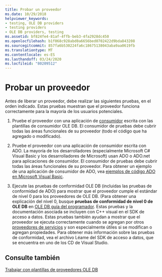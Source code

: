 ```yaml
---
title: Probar un proveedor
ms.date: 10/29/2018
helpviewer_keywords:
- testing, OLE DB providers
- testing providers
- OLE DB providers, testing
ms.assetid: bf824fe4-81af-4ffb-beb3-4fa2928dc450
ms.openlocfilehash: b1f068c928abd0a6656bed0702422d9bda843208
ms.sourcegitcommit: 857fa6b530224fa6c18675138043aba9aa0619fb
ms.translationtype: MT
ms.contentlocale: es-ES
ms.lasthandoff: 03/24/2020
ms.locfileid: "80209512"
---
```

# <a name="testing-your-provider"></a>Probar un proveedor

Antes de liberar un proveedor, debe realizar las siguientes pruebas, en el orden indicado. Estas pruebas muestran que el proveedor funciona correctamente para la mayoría de los usuarios potenciales.

1. Pruebe el proveedor con una aplicación de [consumidor](../../data/oledb/creating-an-ole-db-consumer.md) escrita con las plantillas de consumidor OLE DB. El consumidor de pruebas debe cubrir todas las áreas funcionales de su proveedor (todo el código que ha agregado o modificado).

1. Pruebe el proveedor con una aplicación de consumidor escrita con ADO. La mayoría de los desarrolladores (especialmente Microsoft C# Visual Basic y los desarrolladores de Microsoft) usan ADO o ADO.net para aplicaciones de consumidor. El consumidor de pruebas debe cubrir todas las áreas funcionales de su proveedor. Para obtener un ejemplo de una aplicación de consumidor de ADO, vea [ejemplos de código ADO en Microsoft Visual Basic](/previous-versions/ms807514(v=msdn.10)).

1. Ejecute las pruebas de conformidad OLE DB (incluidas las pruebas de conformidad de ADO) para mostrar que el proveedor cumple el estándar de nivel 0 para los proveedores de OLE DB. (Para obtener una explicación del nivel 0, busque **pruebas de conformidad de nivel 0 de OLE DB** en [OLE DB guía del programador](/sql/connect/oledb/ole-db/oledb-driver-for-sql-server-programming). Estas pruebas y la documentación asociada se incluyen con C++ visual en el SDK de acceso a datos. Estas pruebas también ayudan a mostrar que el proveedor se ejecuta correctamente cuando se agregan por otros [proveedores de servicios](../../data/oledb/ole-db-resource-pooling-and-services.md) y son especialmente útiles si se modifican o agregan propiedades. Para obtener más información sobre las pruebas de conformidad, vea el archivo Léame del SDK de acceso a datos, que se encuentra en uno de los CD de Visual Studio.

## <a name="see-also"></a>Consulte también

[Trabajar con plantillas de proveedores OLE DB](../../data/oledb/working-with-ole-db-provider-templates.md)
